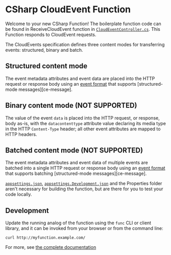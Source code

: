 # CSharp CloudEvent Function

Welcome to your new CSharp Function! The boilerplate function code can be found in ReceiveCloudEvent function in 
[`CloudEventController.cs`](Controllers/CloudEventController.cs). This Function responds to CloudEvent requests.

The CloudEvents specification defines three content modes for transferring events: structured, binary and batch.

## Structured content mode
The event metadata attributes and event data are
placed into the HTTP request or response body using an
[event format](#14-event-formats) that supports
[structured-mode messages][ce-message].

## Binary content mode (NOT SUPPORTED)
The value of the event `data` is placed into the
HTTP request, or response, body as-is, with the `datacontenttype` attribute
value declaring its media type in the HTTP `Content-Type` header; all other
event attributes are mapped to HTTP headers.

## Batched content mode (NOT SUPPORTED)
The event metadata attributes and event data of
multiple events are batched into a single HTTP request or response body using
an [event format](#14-event-formats) that supports batching
[structured-mode messages][ce-message].

[`appsettings.json`](appsettings.json), [`appsettings.Development.json`](`appsettings.Development.json`) and the Properties folder aren't necessary for building the function, but are there for you to test your code locally.

## Development

Update the running analog of the function using the `func` CLI or client
library, and it can be invoked from your browser or from the command line:

```console
curl http://myfunction.example.com/
```

For more, see [the complete documentation]('https://github.com/knative/func/tree/main/docs')


